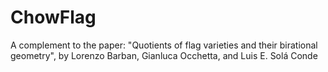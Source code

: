 # ChowFlag
A complement to the paper:  "Quotients of flag varieties and their birational geometry",  by Lorenzo Barban, Gianluca Occhetta, and Luis E. Solá Conde
